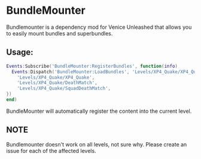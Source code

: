 # BundleMounter
Bundlemounter is a dependency mod for Venice Unleashed that allows you to easily mount bundles and superbundles.

## Usage:

```lua
Events:Subscribe('BundleMounter:RegisterBundles', function(info)
  Events:Dispatch('BundleMounter:LoadBundles', 'Levels/XP4_Quake/XP4_Quake', {
    'Levels/XP4_Quake/XP4_Quake',
    'Levels/XP4_Quake/DeathMatch',
    'Levels/XP4_Quake/SquadDeathMatch',
})
end)
```

BundleMounter will automatically register the content into the current level.

## NOTE
Bundlemounter doesn't work on all levels, not sure why. Please create an issue for each of the affected levels.
